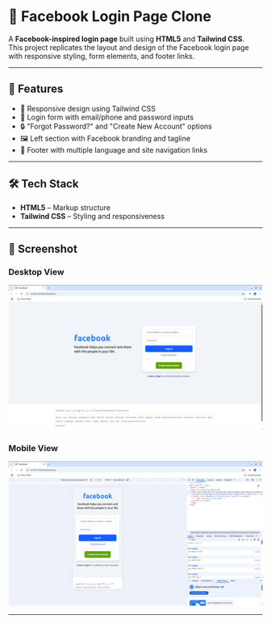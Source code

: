 # 📘 Facebook Login Page Clone

A **Facebook-inspired login page** built using **HTML5** and **Tailwind CSS**.  
This project replicates the layout and design of the Facebook login page with responsive styling, form elements, and footer links.  

---

## 🚀 Features
- 📱 Responsive design using Tailwind CSS  
- 🔑 Login form with email/phone and password inputs  
- 🔒 "Forgot Password?" and "Create New Account" options  
- 🖼️ Left section with Facebook branding and tagline  
- 🦶 Footer with multiple language and site navigation links  

---

## 🛠️ Tech Stack
- **HTML5** – Markup structure  
- **Tailwind CSS** – Styling and responsiveness  

---

## 📸 Screenshot  

### Desktop View  
![Desktop Screenshot](Image/Screenshot%20from%202025-09-12%2021-51-07.png)  

### Mobile View  
![Mobile Screenshot](Image/Screenshot%20from%202025-09-12%2021-51-27.png)  

---
